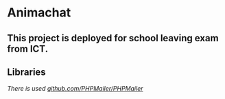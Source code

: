 # Animachat
## This project is deployed for school leaving exam from ICT. 

## Libraries
*There is used [github.com/PHPMailer/PHPMailer](PHPMailer)*
